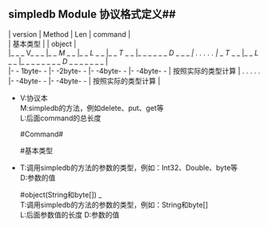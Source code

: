 ﻿## simpledb Module 协议格式定义##
>
|   version   |   Method   |     Len    |                                               command                                                        |  
                                        |               基本类型              |           |                           object                           |   
|_ _ _ V_ _ _ |_ _ _M_ _ _ |_ _ _L_ _ _ |_ _ _T_ _ _ |_ _ _ _ _ _ _D_ _ _  _ _| . . . . . |_ _ _T_ _ _ |_ _ _L_ _ _ |_ _ _ _ _ _ _ _ _D_ _ _ _ _ _ _ _ |  
|- - 1byte- - |- -2byte- - |- -4byte- - |- -4byte- - |   按照实际的类型计算   | . . . . . |- -4byte- - |- -4byte- - |        按照实际的类型计算        |  

- V:协议本  
  M:simpledb的方法，例如delete、put、get等  
  L:后面command的总长度  
  
  #Command#  
  
  #基本类型  
-
   T:调用simpledb的方法的参数的类型，例如：Int32、Double、byte等  
   D:参数的值
   
   #object(String和byte[])
_  
   T:调用simpledb的方法的参数的类型，例如：String和byte[]  
   L:后面参数值的长度
   D:参数的值


